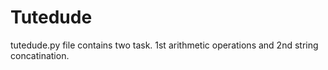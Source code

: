 # Tutedude

tutedude.py file contains two task.
1st arithmetic operations and 2nd string concatination.
